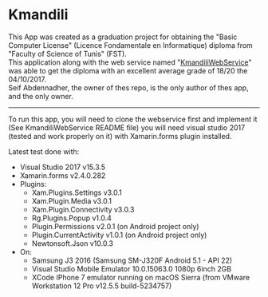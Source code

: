 # Kmandili
This App was created as a graduation project for obtaining the "Basic Computer License" (Licence Fondamentale en Informatique) diploma from "Faculty of Science of Tunis" (FST).  
This application along with the web service named "[KmandiliWebService](https://github.com/LFI3PFE/KmandiliWebService)" was able to get the diploma with an excellent average grade of 18/20 the 04/10/2017.  
Seif Abdennadher, the owner of thes repo, is the only author of thes app, and the only owner.

******************************************************************************************************************************************

To run this app, you will need to clone the webservice first and implement it (See KmandiliWebService README file) you will need visual studio 2017 (tested and work properly on it) with Xamarin.forms plugin installed.  

Latest test done with:
 - Visual Studio 2017 v15.3.5
 - Xamarin.forms v2.4.0.282
 - Plugins:
    - Xam.Plugins.Settings v3.0.1
    - Xam.Plugin.Media v3.0.1
    - Xam.Plugin.Connectivity v3.0.3
    - Rg.Plugins.Popup v1.0.4
    - Plugin.Permissions v2.0.1 (on Android project only)
    - Plugin.CurrentActivity v1.0.1 (on Android project only)
    - Newtonsoft.Json v10.0.3
 - On:
    - Samsung J3 2016 (Samsung SM-J320F Android 5.1 - API 22)
    - Visual Studio Mobile Emulator 10.0.15063.0 1080p 6inch 2GB
    - XCode IPhone 7 emulator running on macOS Sierra (from VMware Workstation 12 Pro v12.5.5 build-5234757)

